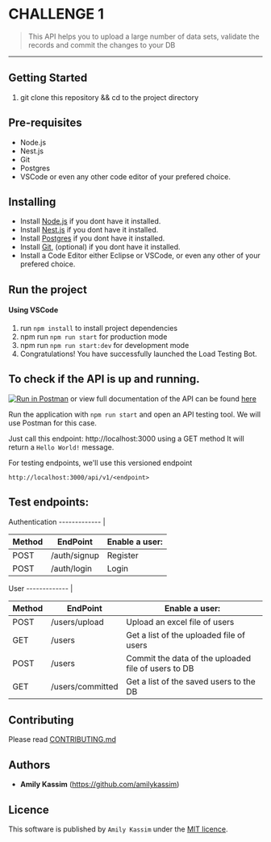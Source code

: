 # CHALLENGE 1

> This API helps you to upload a large number of data sets, validate the records and commit the changes to your DB

---

## Getting Started

1. git clone this repository && cd to the project directory

## Pre-requisites

- Node.js
- Nest.js
- Git
- Postgres
- VSCode or even any other code editor of your prefered choice.

## Installing

- Install [Node.js](https://nodejs.org/en/download/) if you dont have it installed.
- Install [Nest.js](https://nestjs.com) if you dont have it installed.
- Install [Postgres](https://www.postgresql.org) if you dont have it installed.
- Install [Git](https://www.digitalocean.com/community/tutorials/how-to-contribute-to-open-source-getting-started-with-git), (optional) if you dont have it installed.
- Install a Code Editor either Eclipse or VSCode, or even any other of your prefered choice.

## Run the project

#### Using VSCode

1. run `npm install` to install project dependencies
2. npm run `npm run start` for production mode
3. npm run `npm run start:dev` for development mode
4. Congratulations! You have successfully launched the Load Testing Bot.

## To check if the API is up and running.
[![Run in Postman](https://run.pstmn.io/button.svg)](https://app.getpostman.com/run-collection/e5aedfc69394a3b82064#?env%5Bdev-bare-foot%5D=W3sia2V5IjoidXJsIiwidmFsdWUiOiIxMjcuMC4wLjE6MzAwMC9hcGkvdjEvIiwiZW5hYmxlZCI6dHJ1ZX0seyJrZXkiOiJ0b2tlbiIsInZhbHVlIjpudWxsLCJlbmFibGVkIjp0cnVlfV0=) or view full documentation of the API can be found [here](https://technites-bn-backend-staging.herokuapp.com/api/v1/api-docs/)

Run the application with `npm run start` and open an API testing tool. We will use Postman for this case.

Just call this endpoint: http://localhost:3000 using a GET method
It will return a `Hello World!` message.

For testing endpoints, we'll use this versioned endpoint

```
http://localhost:3000/api/v1/<endpoint>
```

## Test endpoints:

Authentication
------------- |

| Method | EndPoint     | Enable a user: |
| ------ | ------------ | -------------- |
| POST   | /auth/signup | Register       |
| POST   | /auth/login  | Login          |

User
------------- |

| Method | EndPoint         | Enable a user:                                      |
| ------ | ---------------- | --------------------------------------------------- |
| POST   | /users/upload    | Upload an excel file of users                       |
| GET    | /users           | Get a list of the uploaded file of users            |
| POST   | /users           | Commit the data of the uploaded file of users to DB |
| GET    | /users/committed | Get a list of the saved users to the DB             |

## Contributing

Please read [CONTRIBUTING.md](https://github.com/OLTRANZ/ussd_agent_irembo/blob/ft-handle-ussd-request/CONTRIBUTING.md)

## Authors

- **Amily Kassim** (https://github.com/amilykassim)

## Licence

This software is published by `Amily Kassim` under the [MIT licence](http://opensource.org/licenses/MIT).
